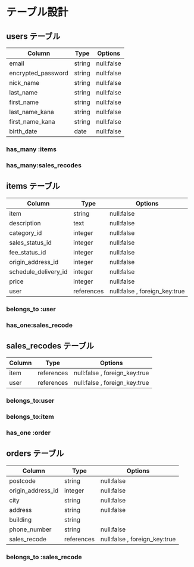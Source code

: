 # テーブル設計

## users テーブル

| Column             | Type   | Options    |
| ------------------ | ------ | ---------- |
| email              | string | null:false |
| encrypted_password | string | null:false |
| nick_name          | string | null:false |
| last_name          | string | null:false |
| first_name         | string | null:false |
| last_name_kana     | string | null:false |
| first_name_kana    | string | null:false |
| birth_date         | date   | null:false |

### has_many :items

### has_many:sales_recodes

## items テーブル

| Column               | Type       | Options                       |
| -------------------- | ---------- | ----------------------------- |
| item                 | string     | null:false                    |
| description          | text       | null:false                    |
| category_id          | integer    | null:false                    |
| sales_status_id      | integer    | null:false                    |
| fee_status_id        | integer    | null:false                    |
| origin_address_id    | integer    | null:false                    |
| schedule_delivery_id | integer    | null:false                    |
| price                | integer    | null:false                    |
| user                 | references | null:false , foreign_key:true |

### belongs_to :user

### has_one:sales_recode

## sales_recodes テーブル

| Column | Type       | Options                       |
| ------ | ---------- | ----------------------------- |
| item   | references | null:false , foreign_key:true |
| user   | references | null:false , foreign_key:true |

### belongs_to:user

### belongs_to:item

### has_one :order

## orders テーブル

| Column            | Type       | Options                       |
| ----------------- | ---------- | ----------------------------- |
| postcode          | string     | null:false                    |
| origin_address_id | integer    | null:false                    |
| city              | string     | null:false                    |
| address           | string     | null:false                    |
| building          | string     |                               |
| phone_number      | string     | null:false                    |
| sales_recode      | references | null:false , foreign_key:true |

### belongs_to :sales_recode
